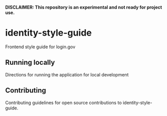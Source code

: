 **DISCLAIMER: This repository is an experimental and not ready for project use.**

# identity-style-guide

Frontend style guide for login.gov

## Running locally

Directions for running the application for local development

## Contributing

Contributing guidelines for open source contributions to identity-style-guide.
